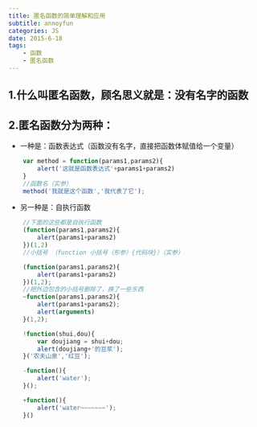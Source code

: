 ```yaml
---
title: 匿名函数的简单理解和应用
subtitle: annoyfun
categories: JS
date: 2015-6-18
tags:
    - 函数
    - 匿名函数
---
```

## 1.什么叫匿名函数，顾名思义就是：没有名字的函数
## 2.匿名函数分为两种：
+ 一种是：函数表达式（函数没有名字，直接把函数体赋值给一个变量）
```javascript
    var method = function(params1,params2){
        alert('这就是函数表达式'+params1+params2)
    }
    //函数名（实参）
    method('我就是这个函数','我代表了它');
```
+ 另一种是：自执行函数
```javascript
    //下面的这些都是自执行函数
    (function(params1,params2){
        alert(params1+params2)
    })(1,2)
    //小括号 （function 小括号（形参）{代码块}）（实参）

    (function(params1,params2){
        alert(params1+params2)
    })(1,2);
    //把外边包含的小括号删除了，换了一些东西
    ~function(params1,params2){
        alert(params1+params2);
        alert(arguments)
    }(1,2);

    !function(shui,dou){
        var doujiang = shui+dou;
        alert(doujiang+'的豆浆');
    }('农夫山泉','红豆');

    -function(){
        alert('water');
    }();

    +function(){
        alert('water~~~~~~~');
    }()
```





